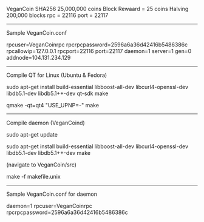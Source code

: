 
VeganCoin SHA256
25,000,000 coins
Block Rewaard = 25 coins
Halving 200,000 blocks
rpc = 22116
port = 22117

________________

Sample VeganCoin.conf

rpcuser=VeganCoinrpc
rpcrpcpassword=2596a6a36d42416b5486386c
rpcallowip=127.0.0.1
rpcport=22116
port=22117
daemon=1
server=1
gen=0
addnode=104.131.234.129

_______________

Compile QT for Linux (Ubuntu & Fedora)

sudo apt-get install build-essential libboost-all-dev libcurl4-openssl-dev libdb5.1-dev libdb5.1++-dev qt-sdk make

qmake -qt=qt4 "USE_UPNP=-"
make

________________

Compile daemon (VeganCoind)

sudo apt-get update

sudo apt-get install build-essential libboost-all-dev libcurl4-openssl-dev libdb5.1-dev libdb5.1++-dev make

(navigate to VeganCoin/src)

make -f makefile.unix

________________

Sample VeganCoin.conf for daemon

daemon=1
rpcuser=VeganCoinrpc
rpcrpcpassword=2596a6a36d42416b5486386c









